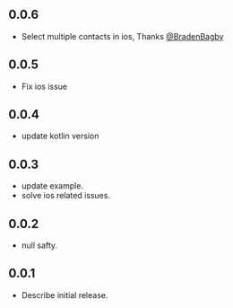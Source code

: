 ## 0.0.6
* Select multiple contacts in ios, Thanks [@BradenBagby](https://github.com/jayeshpansheriya/flutter_native_contact_picker/pull/10)

## 0.0.5
* Fix ios issue

## 0.0.4
* update kotlin version

## 0.0.3
* update example.
* solve ios related issues.

## 0.0.2
* null safty.

## 0.0.1
* Describe initial release.
